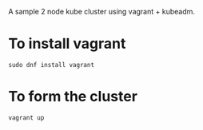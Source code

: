 A sample 2 node kube cluster using vagrant + kubeadm.

# To install vagrant
`sudo dnf install vagrant`

# To form the cluster

`vagrant up`